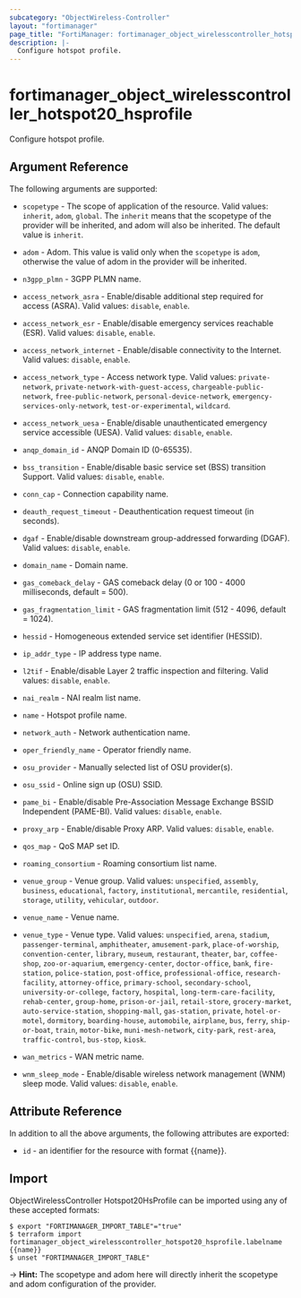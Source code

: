 ```yaml
---
subcategory: "ObjectWireless-Controller"
layout: "fortimanager"
page_title: "FortiManager: fortimanager_object_wirelesscontroller_hotspot20_hsprofile"
description: |-
  Configure hotspot profile.
---
```


# fortimanager_object_wirelesscontroller_hotspot20_hsprofile
Configure hotspot profile.

## Argument Reference


The following arguments are supported:

* `scopetype` - The scope of application of the resource. Valid values: `inherit`, `adom`, `global`. The `inherit` means that the scopetype of the provider will be inherited, and adom will also be inherited. The default value is `inherit`.
* `adom` - Adom. This value is valid only when the `scopetype` is `adom`, otherwise the value of adom in the provider will be inherited.

* `n3gpp_plmn` - 3GPP PLMN name.
* `access_network_asra` - Enable/disable additional step required for access (ASRA). Valid values: `disable`, `enable`.

* `access_network_esr` - Enable/disable emergency services reachable (ESR). Valid values: `disable`, `enable`.

* `access_network_internet` - Enable/disable connectivity to the Internet. Valid values: `disable`, `enable`.

* `access_network_type` - Access network type. Valid values: `private-network`, `private-network-with-guest-access`, `chargeable-public-network`, `free-public-network`, `personal-device-network`, `emergency-services-only-network`, `test-or-experimental`, `wildcard`.

* `access_network_uesa` - Enable/disable unauthenticated emergency service accessible (UESA). Valid values: `disable`, `enable`.

* `anqp_domain_id` - ANQP Domain ID (0-65535).
* `bss_transition` - Enable/disable basic service set (BSS) transition Support. Valid values: `disable`, `enable`.

* `conn_cap` - Connection capability name.
* `deauth_request_timeout` - Deauthentication request timeout (in seconds).
* `dgaf` - Enable/disable downstream group-addressed forwarding (DGAF). Valid values: `disable`, `enable`.

* `domain_name` - Domain name.
* `gas_comeback_delay` - GAS comeback delay (0 or 100 - 4000 milliseconds, default = 500).
* `gas_fragmentation_limit` - GAS fragmentation limit (512 - 4096, default = 1024).
* `hessid` - Homogeneous extended service set identifier (HESSID).
* `ip_addr_type` - IP address type name.
* `l2tif` - Enable/disable Layer 2 traffic inspection and filtering. Valid values: `disable`, `enable`.

* `nai_realm` - NAI realm list name.
* `name` - Hotspot profile name.
* `network_auth` - Network authentication name.
* `oper_friendly_name` - Operator friendly name.
* `osu_provider` - Manually selected list of OSU provider(s).
* `osu_ssid` - Online sign up (OSU) SSID.
* `pame_bi` - Enable/disable Pre-Association Message Exchange BSSID Independent (PAME-BI). Valid values: `disable`, `enable`.

* `proxy_arp` - Enable/disable Proxy ARP. Valid values: `disable`, `enable`.

* `qos_map` - QoS MAP set ID.
* `roaming_consortium` - Roaming consortium list name.
* `venue_group` - Venue group. Valid values: `unspecified`, `assembly`, `business`, `educational`, `factory`, `institutional`, `mercantile`, `residential`, `storage`, `utility`, `vehicular`, `outdoor`.

* `venue_name` - Venue name.
* `venue_type` - Venue type. Valid values: `unspecified`, `arena`, `stadium`, `passenger-terminal`, `amphitheater`, `amusement-park`, `place-of-worship`, `convention-center`, `library`, `museum`, `restaurant`, `theater`, `bar`, `coffee-shop`, `zoo-or-aquarium`, `emergency-center`, `doctor-office`, `bank`, `fire-station`, `police-station`, `post-office`, `professional-office`, `research-facility`, `attorney-office`, `primary-school`, `secondary-school`, `university-or-college`, `factory`, `hospital`, `long-term-care-facility`, `rehab-center`, `group-home`, `prison-or-jail`, `retail-store`, `grocery-market`, `auto-service-station`, `shopping-mall`, `gas-station`, `private`, `hotel-or-motel`, `dormitory`, `boarding-house`, `automobile`, `airplane`, `bus`, `ferry`, `ship-or-boat`, `train`, `motor-bike`, `muni-mesh-network`, `city-park`, `rest-area`, `traffic-control`, `bus-stop`, `kiosk`.

* `wan_metrics` - WAN metric name.
* `wnm_sleep_mode` - Enable/disable wireless network management (WNM) sleep mode. Valid values: `disable`, `enable`.



## Attribute Reference

In addition to all the above arguments, the following attributes are exported:
* `id` - an identifier for the resource with format {{name}}.

## Import

ObjectWirelessController Hotspot20HsProfile can be imported using any of these accepted formats:
```
$ export "FORTIMANAGER_IMPORT_TABLE"="true"
$ terraform import fortimanager_object_wirelesscontroller_hotspot20_hsprofile.labelname {{name}}
$ unset "FORTIMANAGER_IMPORT_TABLE"
```
-> **Hint:** The scopetype and adom here will directly inherit the scopetype and adom configuration of the provider.
